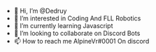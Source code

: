 - 👋 Hi, I’m @Dedruy
- 👀 I’m interested in Coding And FLL Robotics
- 🌱 I’m currently learning Javascript
- 💞️ I’m looking to collaborate on Discord Bots 
- 📫 How to reach me AlpineVr#0001 On discord

<!---
Dedruy/Dedruy is a ✨ special ✨ repository because its `README.md` (this file) appears on your GitHub profile.
You can click the Preview link to take a look at your changes.
--->
